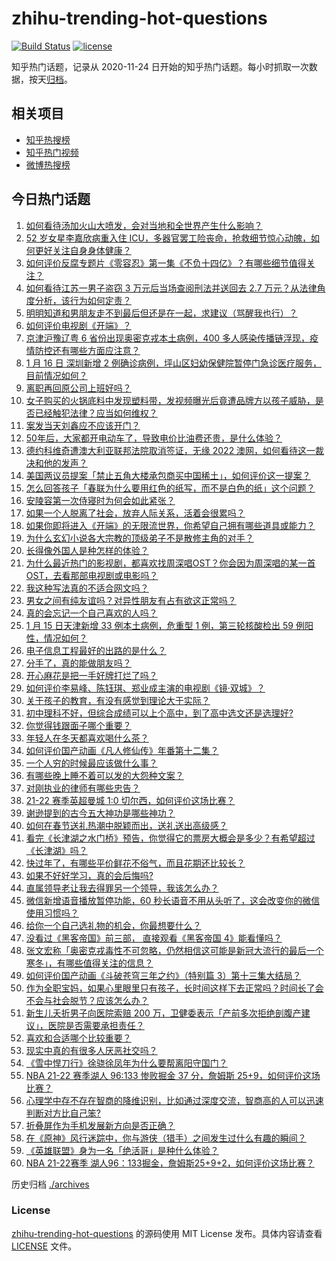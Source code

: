 # zhihu-trending-hot-questions

[![Build Status](https://github.com/justjavac/zhihu-trending-hot-questions/workflows/ci/badge.svg?branch=master)](https://github.com/justjavac/zhihu-trending-hot-questions/actions)
[![license](https://img.shields.io/github/license/justjavac/zhihu-trending-hot-questions)](https://github.com/justjavac/zhihu-trending-hot-questions/blob/master/LICENSE)

知乎热门话题，记录从 2020-11-24 日开始的知乎热门话题。每小时抓取一次数据，按天[归档](./archives)。

## 相关项目

- [知乎热搜榜](https://github.com/justjavac/zhihu-trending-top-search)
- [知乎热门视频](https://github.com/justjavac/zhihu-trending-hot-video)
- [微博热搜榜](https://github.com/justjavac/weibo-trending-hot-search)

## 今日热门话题

<!-- BEGIN -->
<!-- 最后更新时间 Mon Jan 17 2022 01:26:05 GMT+0800 (China Standard Time) -->

1. [如何看待汤加火山大喷发，会对当地和全世界产生什么影响？](https://www.zhihu.com/question/511681713)
1. [52 岁女星李嘉欣病重入住 ICU，多器官罢工险丧命，抢救细节惊心动魄，如何更好关注自身身体健康？](https://www.zhihu.com/question/511792492)
1. [如何评价反腐专题片《零容忍》第一集《不负十四亿》？有哪些细节值得关注？](https://www.zhihu.com/question/511711849)
1. [如何看待江苏一男子盗窃 3 万元后当场查阅刑法并送回去 2.7 万元？从法律角度分析，该行为如何定责？](https://www.zhihu.com/question/511463396)
1. [明明知道和男朋友走不到最后但还是在一起，求建议（骂醒我也行）？](https://www.zhihu.com/question/511778228)
1. [如何评价电视剧《开端》？](https://www.zhihu.com/question/510965401)
1. [京津沪豫辽粤 6 省份出现奥密克戎本土病例，400 多人感染传播链浮现，疫情防控还有哪些方面应注意？](https://www.zhihu.com/question/511796424)
1. [1 月 16 日 深圳新增 2 例确诊病例，坪山区妇幼保健院暂停门急诊医疗服务，目前情况如何？](https://www.zhihu.com/question/511862947)
1. [离职再回原公司上班好吗？](https://www.zhihu.com/question/511270079)
1. [女子购买的火锅底料中发现塑料带，发视频曝光后竟遭品牌方以孩子威胁，是否已经触犯法律？应当如何维权？](https://www.zhihu.com/question/511841541)
1. [案发当天刘鑫应不应该开门？](https://www.zhihu.com/question/68054983)
1. [50年后，大家都开电动车了，导致电价比油费还贵，是什么体验？](https://www.zhihu.com/question/508226108)
1. [德约科维奇遭澳大利亚联邦法院取消签证，无缘 2022 澳网，如何看待这一裁决和他的发声？](https://www.zhihu.com/question/511822620)
1. [美国两议员提案「禁止五角大楼承包商买中国稀土」，如何评价这一提案？](https://www.zhihu.com/question/511776901)
1. [怎么回答孩子「春联为什么要用红色的纸写，而不是白色的纸」这个问题？](https://www.zhihu.com/question/511430804)
1. [安陵容第一次侍寝时为何会如此紧张？](https://www.zhihu.com/question/507031966)
1. [如果一个人脱离了社会，放弃人际关系，活着会很累吗？](https://www.zhihu.com/question/511443327)
1. [如果你即将进入《开端》的无限流世界，你希望自己拥有哪些道具或能力？](https://www.zhihu.com/question/511548186)
1. [为什么玄幻小说各大宗教的顶级弟子不是散修主角的对手？](https://www.zhihu.com/question/452264414)
1. [长得像外国人是种怎样的体验？](https://www.zhihu.com/question/28059111)
1. [为什么最近热门的影视剧，都喜欢找周深唱OST？你会因为周深唱的某一首OST，去看那部电视剧或电影吗？](https://www.zhihu.com/question/511759051)
1. [我这种写法真的不适合网文吗？](https://www.zhihu.com/question/511686286)
1. [男女之间有纯友谊吗？对异性朋友有占有欲这正常吗？](https://www.zhihu.com/question/511251683)
1. [真的会忘记一个自己喜欢的人吗？](https://www.zhihu.com/question/511433900)
1. [1 月 15 日天津新增 33 例本土病例，危重型 1 例，第三轮核酸检出 59 例阳性，情况如何？](https://www.zhihu.com/question/511764674)
1. [电子信息工程最好的出路的是什么？](https://www.zhihu.com/question/492073645)
1. [分手了，真的能做朋友吗？](https://www.zhihu.com/question/504649816)
1. [开心麻花是把一手好牌打烂了吗？](https://www.zhihu.com/question/296780708)
1. [如何评价李易峰、陈钰琪、郑业成主演的电视剧《镜·双城》？](https://www.zhihu.com/question/511779139)
1. [关于孩子的教育，有没有感觉到理论大于实际？](https://www.zhihu.com/question/500032315)
1. [初中理科不好，但综合成绩可以上个高中，到了高中选文还是选理好?](https://www.zhihu.com/question/510376044)
1. [你觉得钱跟面子哪个重要？](https://www.zhihu.com/question/502465602)
1. [年轻人在冬天都喜欢喝什么茶？](https://www.zhihu.com/question/499933813)
1. [如何评价国产动画《凡人修仙传》年番第十二集？](https://www.zhihu.com/question/511534785)
1. [一个人穷的时候最应该做什么事？](https://www.zhihu.com/question/459259055)
1. [有哪些晚上睡不着可以发的大怨种文案？](https://www.zhihu.com/question/511148336)
1. [对刚执业的律师有哪些忠告？](https://www.zhihu.com/question/511244903)
1. [21-22 赛季英超曼城 1:0 切尔西，如何评价这场比赛？](https://www.zhihu.com/question/511714261)
1. [谢逊提到的古今五大神功是哪些神功？](https://www.zhihu.com/question/417873800)
1. [如何在春节送礼热潮中脱颖而出，送礼送出高级感？](https://www.zhihu.com/question/511516436)
1. [看完《长津湖之水门桥》预告，你觉得它的票房大概会是多少？有希望超过《长津湖》吗？](https://www.zhihu.com/question/509080475)
1. [快过年了，有哪些平价鲜花不俗气，而且花期还比较长？](https://www.zhihu.com/question/438881438)
1. [如果不好好学习，真的会后悔吗?](https://www.zhihu.com/question/509885616)
1. [直属领导老让我去得罪另一个领导，我该怎么办？](https://www.zhihu.com/question/505117573)
1. [微信新增语音播放暂停功能，60 秒长语音不用从头听了，这会改变你的微信使用习惯吗？](https://www.zhihu.com/question/511687633)
1. [给你一个自己选礼物的机会，你最想要什么？](https://www.zhihu.com/question/502993392)
1. [没看过《黑客帝国》前三部， 直接观看《黑客帝国 4》能看懂吗？](https://www.zhihu.com/question/508694659)
1. [张文宏称「奥密克戎毒性不可忽略，仍然相信这可能是新冠大流行的最后一个寒冬」，有哪些值得关注的信息？](https://www.zhihu.com/question/511767124)
1. [如何评价国产动画《斗破苍穹三年之约》（特别篇 3）第十三集大结局？](https://www.zhihu.com/question/511534784)
1. [作为全职宝妈，如果心里眼里只有孩子，长时间这样下去正常吗？时间长了会不会与社会脱节？应该怎么办？](https://www.zhihu.com/question/509378607)
1. [新生儿夭折男子向医院索赔 200 万，卫健委表示「产前多次拒绝剖腹产建议」，医院是否需要承担责任？](https://www.zhihu.com/question/511363545)
1. [喜欢和合适哪个比较重要？](https://www.zhihu.com/question/508165552)
1. [现实中真的有很多人厌恶社交吗？](https://www.zhihu.com/question/511645578)
1. [《雪中悍刀行》徐骁徐凤年为什么要帮离阳守国门？](https://www.zhihu.com/question/510252887)
1. [NBA 21-22 赛季湖人 96:133 惨败掘金 37 分，詹姆斯 25+9，如何评价这场比赛？](https://www.zhihu.com/question/511769765)
1. [心理学中存不存在智商的降维识别，比如通过深度交流，智商高的人可以迅速判断对方比自己笨?](https://www.zhihu.com/question/511250553)
1. [折叠屏作为手机发展新方向是否正确？](https://www.zhihu.com/question/510925417)
1. [在《原神》风行迷踪中，你与游侠（猎手）之间发生过什么有趣的瞬间？](https://www.zhihu.com/question/511666402)
1. [《英雄联盟》身为一名「绝活哥」是种什么体验？](https://www.zhihu.com/question/457012533)
1. [NBA 21-22赛季 湖人96：133掘金，詹姆斯25+9+2，如何评价这场比赛？](https://www.zhihu.com/question/511795850)

<!-- END -->

历史归档 [./archives](./archives)

### License

[zhihu-trending-hot-questions](https://github.com/justjavac/zhihu-trending-hot-questions)
的源码使用 MIT License 发布。具体内容请查看 [LICENSE](./LICENSE) 文件。
